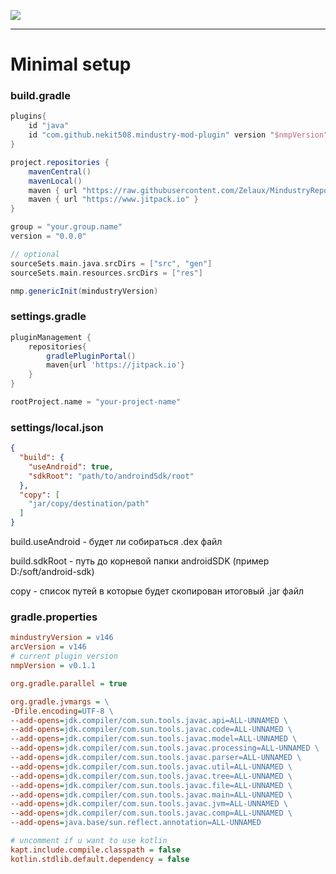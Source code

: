 [![](https://jitpack.io/v/nekit508/mindustry-mod-plugin.svg)](https://jitpack.io/#nekit508/mindustry-mod-plugin)

---
# Minimal setup
### build.gradle
```groovy
plugins{
    id "java"
    id "com.github.nekit508.mindustry-mod-plugin" version "$nmpVersion" apply true
}

project.repositories {
    mavenCentral()
    mavenLocal()
    maven { url "https://raw.githubusercontent.com/Zelaux/MindustryRepo/master/repository" }
    maven { url "https://www.jitpack.io" }
}

group = "your.group.name"
version = "0.0.0"

// optional
sourceSets.main.java.srcDirs = ["src", "gen"]
sourceSets.main.resources.srcDirs = ["res"]

nmp.genericInit(mindustryVersion)
```

### settings.gradle
```groovy
pluginManagement {
    repositories{
        gradlePluginPortal()
        maven{url 'https://jitpack.io'}
    }
}

rootProject.name = "your-project-name"
```

### settings/local.json
```json
{
  "build": {
    "useAndroid": true,
    "sdkRoot": "path/to/androindSdk/root"
  },
  "copy": [
    "jar/copy/destination/path"
  ]
}
```
build.useAndroid - будет ли собираться .dex файл

build.sdkRoot - путь до корневой папки androidSDK (пример D:/soft/android-sdk)

copy - список путей в которые будет скопирован итоговый .jar файл


### gradle.properties
```ini
mindustryVersion = v146
arcVersion = v146
# current plugin version
nmpVersion = v0.1.1

org.gradle.parallel = true

org.gradle.jvmargs = \
-Dfile.encoding=UTF-8 \
--add-opens=jdk.compiler/com.sun.tools.javac.api=ALL-UNNAMED \
--add-opens=jdk.compiler/com.sun.tools.javac.code=ALL-UNNAMED \
--add-opens=jdk.compiler/com.sun.tools.javac.model=ALL-UNNAMED \
--add-opens=jdk.compiler/com.sun.tools.javac.processing=ALL-UNNAMED \
--add-opens=jdk.compiler/com.sun.tools.javac.parser=ALL-UNNAMED \
--add-opens=jdk.compiler/com.sun.tools.javac.util=ALL-UNNAMED \
--add-opens=jdk.compiler/com.sun.tools.javac.tree=ALL-UNNAMED \
--add-opens=jdk.compiler/com.sun.tools.javac.file=ALL-UNNAMED \
--add-opens=jdk.compiler/com.sun.tools.javac.main=ALL-UNNAMED \
--add-opens=jdk.compiler/com.sun.tools.javac.jvm=ALL-UNNAMED \
--add-opens=jdk.compiler/com.sun.tools.javac.comp=ALL-UNNAMED \
--add-opens=java.base/sun.reflect.annotation=ALL-UNNAMED

# uncomment if u want to use kotlin
kapt.include.compile.classpath = false
kotlin.stdlib.default.dependency = false
```
